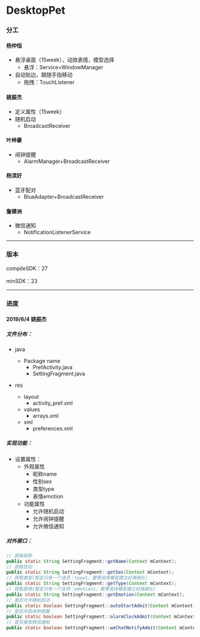 # DesktopPet

### 分工

#### 杨仲恒

- 悬浮桌面（15week），动效表情，模型选择
  - 悬浮：Service+WindowManager
- 自动贴边，跟随手指移动
  - 拖拽：TouchListener

#### 姚振杰

- 定义属性（15week）
- 随机启动
  - BroadcastReceiver

#### 叶梓豪

- 闹钟提醒
  - AlarmManager+BroadcastReceiver

#### 杨滨好

- 蓝牙配对
  - BlueAdapter+BroadcastReceiver

#### 詹建洲

- 微信通知
  - NotificationListenerService

<!--其余未注明时间的工作尽量在16week前完成-->



-------

### 版本

compileSDK：27

minSDK：23



------

### 进度

#### 2019/6/4 姚振杰

##### 文件分布：

* java
  * Package name
    * PrefActivity.java
    * SettingFragment.java

* res
  * layout
    * activity_pref.xml
  * values
    * arrays.xml
  * xml
    * preferences.xml

##### 实现功能：

* 设置属性：
  * 外观属性
    - 昵称name
    - 性别sex
    - 类型type
    - 表情emotion
  * 功能属性
    - 允许随机启动
    - 允许闹钟提醒
    - 允许微信通知

##### 对外接口：

```Java
// 获取昵称
public static String SettingFragment::getName(Context mContext);
// 获取性别
public static String SettingFragment::getSex(Context mContext);
// 获取类型(暂定只有一个选项：type1，要等具体模型建立好再细化)
public static String SettingFragment::getType(Context mContext);
// 获取表情(暂定只有一个选项：emotion1，要等具体模型建立好再细化)
public static String SettingFragment::getEmotion(Context mContext);
// 是否允许随机启动
public static boolean SettingFragment::autoStartAdmit(Context mContext);
// 是否开启闹钟提醒
public static boolean SettingFragment::alarmClockAdmit(Context mContext);
// 是否接收微信通知    
public static boolean SettingFragment::weChatNotifyAdmit(Context mContext);
```

